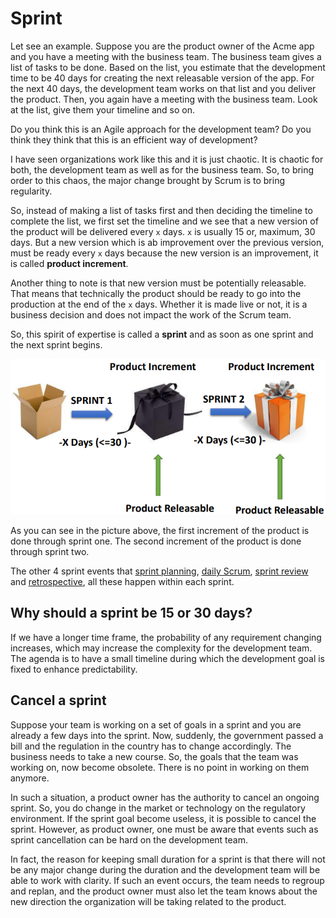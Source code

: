 # Sprint

Let see an example. Suppose you are the product owner of the Acme app and you have a meeting with the business team. The business team gives a list of tasks to be done. Based on the list, you estimate that the development time to be 40 days for creating the next releasable version of the app. For the next 40 days, the development team works on that list and you deliver the product. Then, you again have a meeting with the business team. Look at the list, give them your timeline and so on.

Do you think this is an Agile approach for the development team? Do you think they think that this is an efficient way of development?

I have seen organizations work like this and it is just chaotic. It is chaotic for both, the development team as well as for the business team. So, to bring order to this chaos, the major change brought by Scrum is to bring regularity.

So, instead of making a list of tasks first and then deciding the timeline to complete the list, we first set the timeline and we see that a new version of the product will be delivered every `x` days. `x` is usually 15 or, maximum, 30 days. But a new version which is ab improvement over the previous version, must be ready every `x` days because the new version is an improvement, it is called **product increment**.

Another thing to note is that new version must be potentially releasable. That means that technically the product should be ready to go into the production at the end of the `x` days. Whether it is made live or not, it is a business decision and does not impact the work of the Scrum team.

So, this spirit of expertise is called a **sprint** and as soon as one sprint and the next sprint begins.

![Sprint](../images/sprint.png)

As you can see in the picture above, the first increment of the product is done through sprint one. The second increment of the product is done through sprint two.

The other 4 sprint events that [sprint planning](../scrum/sprint-planning.md), [daily Scrum](../scrum/daily-scrum.md), [sprint review](../scrum/sprint-review.md) and [retrospective](../scrum/sprint-retrospective.md), all these happen within each sprint.

## Why should a sprint be 15 or 30 days?

If we have a longer time frame, the probability of any requirement changing increases, which may increase the complexity for the development team. The agenda is to have a small timeline during which the development goal is fixed to enhance predictability.

## Cancel a sprint

Suppose your team is working on a set of goals in a sprint and you are already a few days into the sprint. Now, suddenly, the government passed a bill and the regulation in the country has to change accordingly. The business needs to take a new course. So, the goals that the team was working on, now become obsolete. There is no point in working on them anymore.

In such a situation, a product owner has the authority to cancel an ongoing sprint. So, you do change in the market or technology on the regulatory environment. If the sprint goal become useless, it is possible to cancel the sprint. However, as product owner, one must be aware that events such as sprint cancellation can be hard on the development team. 

In fact, the reason for keeping small duration for a sprint is that there will not be any major change during the duration and the development team will be able to work with clarity. If such an event occurs, the team needs to regroup and replan, and the product owner must also let the team knows about the new direction the organization will be taking related to the product.
